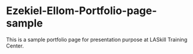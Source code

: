 # Ezekiel-Ellom-Portfolio-page-sample
This is a sample portfolio page for presentation purpose at LASkill Training Center.
